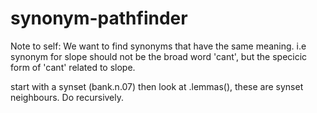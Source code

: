 # synonym-pathfinder

Note to self:
We want to find synonyms that have the same meaning. i.e synonym for slope should not be the broad word 'cant', but the specicic form of 'cant' related to slope.

start with a synset (bank.n.07) then look at .lemmas(), these are synset neighbours. Do recursively.
